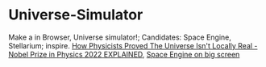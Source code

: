 # Universe-Simulator
Make a in Browser, Universe simulator!; Candidates: Space Engine, Stellarium; inspire. [How Physicists Proved The Universe Isn't Locally Real - Nobel Prize in Physics 2022 EXPLAINED](https://youtu.be/txlCvCSefYQ), [Space Engine on big screen](https://youtu.be/vq-2lu6eohI)
